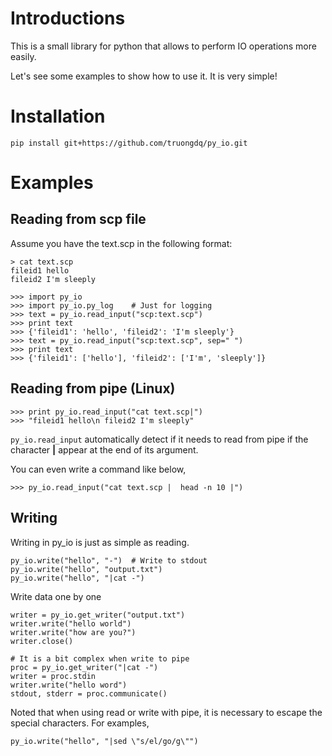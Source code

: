 # Introductions #
This is a small library for python that allows to perform IO operations more easily.

Let's see some examples to show how to use it. It is very simple!

# Installation #
```
pip install git+https://github.com/truongdq/py_io.git
```

# Examples #
## Reading from scp file ##
Assume you have the text.scp in the following format:
```
> cat text.scp
fileid1 hello
fileid2 I'm sleeply
```


```
>>> import py_io
>>> import py_io.py_log    # Just for logging
>>> text = py_io.read_input("scp:text.scp")
>>> print text
>>> {'fileid1': 'hello', 'fileid2': 'I'm sleeply'}
>>> text = py_io.read_input("scp:text.scp", sep=" ")
>>> print text
>>> {'fileid1': ['hello'], 'fileid2': ['I'm', 'sleeply']}
```

## Reading from pipe (Linux) ##
```
>>> print py_io.read_input("cat text.scp|")
>>> "fileid1 hello\n fileid2 I'm sleeply"
```

``py_io.read_input`` automatically detect if it needs to read from pipe if the character __|__ appear
at the end of its argument.

You can even write a command like below,
```
>>> py_io.read_input("cat text.scp |  head -n 10 |")
```

## Writing ##
Writing in py_io is just as simple as reading.

```
py_io.write("hello", "-")  # Write to stdout
py_io.write("hello", "output.txt")
py_io.write("hello", "|cat -")
```

Write data one by one
```
writer = py_io.get_writer("output.txt")
writer.write("hello world")
writer.write("how are you?")
writer.close()

# It is a bit complex when write to pipe
proc = py_io.get_writer("|cat -")
writer = proc.stdin
writer.write("hello word")
stdout, stderr = proc.communicate()
```

Noted that when using read or write with pipe, it is necessary to escape the special characters.
For examples,

```
py_io.write("hello", "|sed \"s/el/go/g\"")
```

